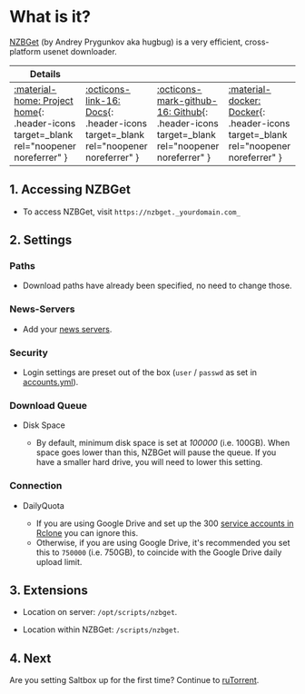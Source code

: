 # What is it?

[NZBGet](https://nzbget.net/) (by Andrey Prygunkov aka hugbug) is a very efficient, cross-platform usenet downloader.

| Details     |             |             |             |
|-------------|-------------|-------------|-------------|
| [:material-home: Project home](https://nzbget.net){: .header-icons target=_blank rel="noopener noreferrer" } | [:octicons-link-16: Docs](https://nzbget.net/documentation){: .header-icons target=_blank rel="noopener noreferrer" } | [:octicons-mark-github-16: Github](https://github.com/nzbget/nzbget){: .header-icons target=_blank rel="noopener noreferrer" } | [:material-docker: Docker](https://hub.docker.com/r/hotio/nzbget){: .header-icons target=_blank rel="noopener noreferrer" }|

## 1. Accessing NZBGet

- To access NZBGet, visit `https://nzbget._yourdomain.com_`

## 2. Settings

### Paths

- Download paths have already been specified, no need to change those.

### News-Servers

- Add your [news servers](../reference/usenet-torrent.md).

### Security

- Login settings are preset out of the box (`user` / `passwd` as set in [accounts.yml](../reference/accounts.md)).

### Download Queue

- Disk Space

  - By default, minimum disk space is set at _100000_ (i.e. 100GB). When space goes lower than this, NZBGet will pause the queue. If you have a smaller hard drive, you will need to lower this setting.

### Connection

- DailyQuota

  - If you are using Google Drive and set up the 300 [service accounts in Rclone](https://docs.saltbox.dev/reference/rclone-manual/) you can ignore this.
  - Otherwise, if you are using Google Drive, it's recommended you set this to `750000` (i.e. 750GB), to coincide with the Google Drive daily upload limit.

## 3. Extensions

- Location on server: `/opt/scripts/nzbget`.

- Location within NZBGet: `/scripts/nzbget`.

## 4. Next

Are you setting Saltbox up for the first time?  Continue to [ruTorrent](rutorrent.md).
